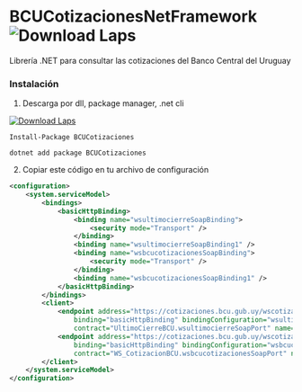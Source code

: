 # BCUCotizacionesNetFramework ![Download Laps](https://img.shields.io/github/license/francisgerman1/BCUCotizacionesNetFramework)
Librería .NET para consultar las cotizaciones del Banco Central del Uruguay

### Instalación

1. Descarga por dll, package manager, .net cli

 [![Download Laps](https://img.shields.io/badge/DLL-Descargar-green)](https://github.com/francisgerman1/BCUCotizacionesNetFramework/releases/latest/download/CotizacionBCU.dll) 

```
Install-Package BCUCotizaciones
```
```
dotnet add package BCUCotizaciones
```

2. Copiar este código en tu archivo de configuración
```xml
<configuration>
	<system.serviceModel>
		<bindings>
			<basicHttpBinding>
				<binding name="wsultimocierreSoapBinding">
					<security mode="Transport" />
				</binding>
				<binding name="wsultimocierreSoapBinding1" />
				<binding name="wsbcucotizacionesSoapBinding">
					<security mode="Transport" />
				</binding>
				<binding name="wsbcucotizacionesSoapBinding1" />
			</basicHttpBinding>
		</bindings>
		<client>
			<endpoint address="https://cotizaciones.bcu.gub.uy/wscotizaciones/servlet/awsultimocierre"
                binding="basicHttpBinding" bindingConfiguration="wsultimocierreSoapBinding"
                contract="UltimoCierreBCU.wsultimocierreSoapPort" name="wsultimocierreSoapPort" />
			<endpoint address="https://cotizaciones.bcu.gub.uy/wscotizaciones/servlet/awsbcucotizaciones"
                binding="basicHttpBinding" bindingConfiguration="wsbcucotizacionesSoapBinding"
                contract="WS_CotizacionBCU.wsbcucotizacionesSoapPort" name="wsbcucotizacionesSoapPort" />
		</client>
	</system.serviceModel>
</configuration>
```
